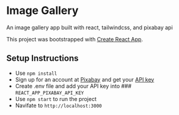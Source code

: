 # Image Gallery
An image gallery app built with react, tailwindcss, and pixabay api

This project was bootstrapped with [Create React App](https://github.com/facebook/create-react-app).

## Setup Instructions
- Use `npm install` 
- Sign up for an account at [Pixabay](https://pixabay.com) and get your [API key](https://pixabay.com/api/docs/)
- Create .env file and add your API key into ### `REACT_APP_PIXABAY_API_KEY`
- Use `npm start` to run the project
- Navifate to `http://localhost:3000`
